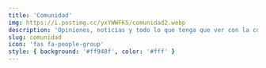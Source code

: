 ```yaml
---
title: 'Comunidad'
img: https://i.postimg.cc/yxYWWFKS/comunidad2.webp
description: 'Opiniones, noticias y todo lo que tenga que ver con la comunidad'
slug: comunidad
icon: 'fas fa-people-group'
style: { background: '#ff948f', color: '#fff' }
---
```

